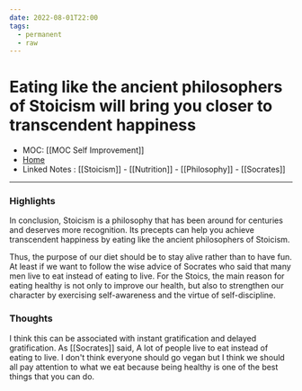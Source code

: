 ```yaml
---
date: 2022-08-01T22:00
tags:
  - permanent
  - raw
---
```

# Eating like the ancient philosophers of Stoicism will bring you closer to transcendent happiness
- MOC: [[MOC Self Improvement]]
- [Home](https://misudashi.ga/)
- Linked Notes : [[Stoicism]] - [[Nutrition]] - [[Philosophy]] - [[Socrates]]
----------
### Highlights
 In conclusion, Stoicism is a philosophy that has been around for centuries and deserves more recognition.  Its precepts can help you achieve transcendent happiness by eating like the ancient philosophers of Stoicism.

 Thus, the purpose of our diet should be to stay alive rather than to have fun.  At least if we want to follow the wise advice of Socrates who said that many men live to eat instead of eating to live.  For the Stoics, the main reason for eating healthy is not only to improve our health, but also to strengthen our character by exercising self-awareness and the virtue of self-discipline.

### Thoughts 
I think this can be associated with instant gratification and delayed gratification. As [[Socrates]] said, A lot of people live to eat instead of eating to live. I don't think everyone should go vegan but I think we should all pay attention to what we eat because being healthy is one of the best things that you can do.